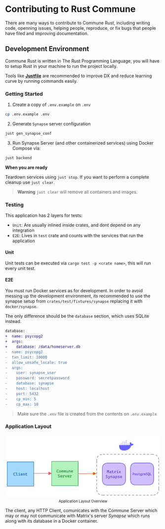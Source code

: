 # Contributing to Rust Commune

There are many ways to contribute to Commune Rust, including writing code,
openning issues, helping people, reproduce, or fix bugs that people have filed
and improving documentation.

## Development Environment

Commune Rust is written in The Rust Programming Language, you will have to
setup Rust in your machine to run the project locally.

Tools like [**Justfile**][justfile] are recommended to improve DX and reduce
learning curve by running commands easily.

[docker]: https://www.docker.com/get-started/
[justfile]: https://github.com/casey/just
[rust]: https://rustup.rs


### Getting Started

1. Create a copy of `.env.example` on `.env`

```bash
cp .env.example .env
```

2. Generate `Synapse` server configuration

```bash
just gen_synapse_conf
```

3. Run Synapse Server (and other containerized services) using Docker Compose
via:

```bash
just backend
```

**When you are ready**

Teardown services using `just stop`. If you want to perform a complete cleanup
use `just clear`.

> **Warning** `just clear` will remove all containers and images.

### Testing

This application has 2 layers for tests:

- `Unit`: Are usually inlined inside crates, and dont depend on any integration
- `E2E`: Lives in `test` crate and counts with the services that run the application

#### Unit

Unit tests can be executed via `cargo test -p <crate name>`, this will run
every unit test.

#### E2E

You must run Docker services as for development. In order to avoid messing up
the development environment, its recommended to use the synapse setup from
`crates/test/fixtures/synapse` replacing it with `docker/synapse`.

The only difference should be the `database` section, which uses SQLite instead.

```diff
database:
+  name: psycopg2
+  args:
+    database: /data/homeserver.db
-  name: psycopg2
-  txn_limit: 10000
-  allow_unsafe_locale: true
-  args:
-    user: synapse_user
-    password: secretpassword
-    database: synapse
-    host: localhost
-    port: 5432
-    cp_min: 5
-    cp_max: 10
```

> Make sure the `.env` file is created from the contents on `.env.example`

### Application Layout

<div align="center">
  <img src="./docs/diagrams/diagram.png" />
  <small>Application Layout Overview</small>
</div>

The client, any HTTP Client, comunicates with the Commune Server which may or
may not communicate with Matrix's server _Synapse_ which runs along with its
database in a Docker container.
